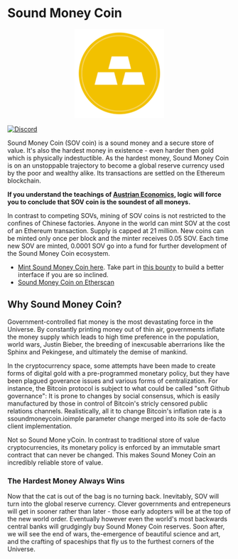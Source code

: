 # Sound Money Coin

<p align="center">
	<img src="/static/soundmoneycoin.png" height="200px"/>
</p>

[![Discord](https://img.shields.io/discord/551682963042074634.svg)](https://discord.gg/uqcYufH)

Sound Money Coin (SOV coin) is a sound money and a secure store of value. It's also the hardest money in existence - even harder then gold which is physically indestuctible. As the hardest money, Sound Money Coin is on an unstoppable trajectory to become a global reserve currency used by the poor and wealthy alike. Its transactions are settled on the Ethereum blockchain.

**If you understand the teachings of [Austrian Economics](https://mises.org/what-austrian-economics), logic will force you to conclude that SOV coin is the soundest of all moneys.**

In contrast to competing SOVs, mining of SOV coins is not restricted to the confines of Chinese factories. Anyone in the world can mint SOV at the cost of an Ethereum transaction. Supply is capped at 21 million. New coins can be minted only once per block and the minter receives 0.05 SOV. Each time new SOV are minted, 0.0001 SOV go into a fund for further development of the Sound Money Coin ecosystem.

- [Mint Sound Money Coin here](http://mint.soundmoneycoin.io). Take part in [this bounty](https://explorer.bounties.network/bounty/2520) to build a better interface if you are so inclined.
- [Sound Money Coin on Etherscan](https://etherscan.io/token/0x010589b7c33034b802f7dba2c88cc9cec0f46673)

## Why Sound Money Coin?

Government-controlled fiat money is the most devastating force in the Universe. By constantly printing money out of thin air, governments inflate the money supply which leads to high time preference in the population, world wars, Justin Bieber, the breeding of inexcusable aberrarions like the Sphinx and Pekingese, and ultimately the demise of mankind.

In the cryptocurrency space, some attempts have been made to create forms of digital gold with a pre-programmed monetary policy, but they have been plagued goverance issues and various forms of centralization. For instance, the Bitcoin protocol is subject to what could be called "soft Github governance": It is prone to changes by social consensus, which is easily manufactured by those in control of Bitcoin's stricly censored public relations channels. Realistically, all it to change Bitcoin's inflation rate is a ssoundmoneycoin.ioimple parameter change merged into its sole de-facto client implementation.

Not so Sound Mone yCoin. In contrast to traditional store of value cryptocurrencies, its monetary policy is enforced by an immutable smart contract that can never be changed. This makes Sound Money Coin an incredibly reliable store of value.

### The Hardest Money Always Wins

Now that the cat is out of the bag is no turning back. Inevitably, SOV will turn into the global reserve currency. Clever governments and entrepeneurs will get in sooner rather than later - those early adopters will be at the top of the new world order. Eventually however even the world's most backwards central banks will grudgingly buy Sound Money Coin reserves. Soon after, we will see the end of wars, the-emergence of beautiful science and art, and the crafting of spaceships that fly us to the furthest corners of the Universe.
